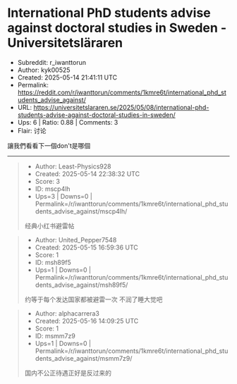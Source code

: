 # International PhD students advise against doctoral studies in Sweden - Universitetsläraren

- Subreddit: r_iwanttorun
- Author: kyk00525
- Created: 2025-05-14 21:41:11 UTC
- Permalink: https://reddit.com/r/iwanttorun/comments/1kmre6t/international_phd_students_advise_against/
- URL: https://universitetslararen.se/2025/05/08/international-phd-students-advise-against-doctoral-studies-in-sweden/
- Ups: 6 | Ratio: 0.88 | Comments: 3
- Flair: 讨论


讓我們看看下一個don't是哪個


---

> - Author: Least-Physics928
> - Created: 2025-05-14 22:38:32 UTC
> - Score: 3
> - ID: mscp4lh
> - Ups=3 | Downs=0 | Permalink=/r/iwanttorun/comments/1kmre6t/international_phd_students_advise_against/mscp4lh/
>
> 经典小红书避雷帖

> - Author: United_Pepper7548
> - Created: 2025-05-15 16:59:36 UTC
> - Score: 1
> - ID: msh89f5
> - Ups=1 | Downs=0 | Permalink=/r/iwanttorun/comments/1kmre6t/international_phd_students_advise_against/msh89f5/
>
> 约等于每个发达国家都被避雷一次
> 不润了睡大觉吧

> - Author: alphacarrera3
> - Created: 2025-05-16 14:09:25 UTC
> - Score: 1
> - ID: msmm7z9
> - Ups=1 | Downs=0 | Permalink=/r/iwanttorun/comments/1kmre6t/international_phd_students_advise_against/msmm7z9/
>
> 国内不公正待遇正好是反过来的
